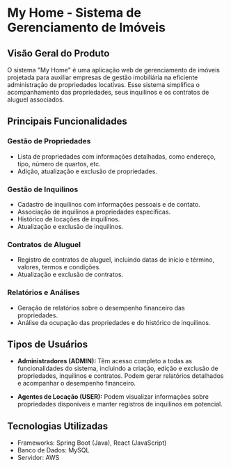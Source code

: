 # My Home - Sistema de Gerenciamento de Imóveis

## Visão Geral do Produto

O sistema "My Home" é uma aplicação web de gerenciamento de imóveis projetada para auxiliar empresas de gestão imobiliária na eficiente administração de propriedades locativas. Esse sistema simplifica o acompanhamento das propriedades, seus inquilinos e os contratos de aluguel associados.

## Principais Funcionalidades

### Gestão de Propriedades

- Lista de propriedades com informações detalhadas, como endereço, tipo, número de quartos, etc.
- Adição, atualização e exclusão de propriedades.

### Gestão de Inquilinos

- Cadastro de inquilinos com informações pessoais e de contato.
- Associação de inquilinos a propriedades específicas.
- Histórico de locações de inquilinos.
- Atualização e exclusão de inquilinos.

### Contratos de Aluguel

- Registro de contratos de aluguel, incluindo datas de início e término, valores, termos e condições.
- Atualização e exclusão de contratos.

### Relatórios e Análises

- Geração de relatórios sobre o desempenho financeiro das propriedades.
- Análise da ocupação das propriedades e do histórico de inquilinos.

## Tipos de Usuários

- **Administradores (ADMIN):** Têm acesso completo a todas as funcionalidades do sistema, incluindo a criação, edição e exclusão de propriedades, inquilinos e contratos. Podem gerar relatórios detalhados e acompanhar o desempenho financeiro.

- **Agentes de Locação (USER):** Podem visualizar informações sobre propriedades disponíveis e manter registros de inquilinos em potencial.

## Tecnologias Utilizadas

- Frameworks: Spring Boot (Java), React (JavaScript)
- Banco de Dados: MySQL
- Servidor: AWS

